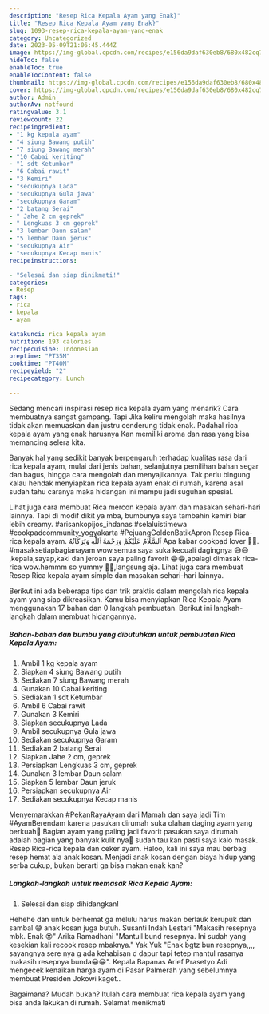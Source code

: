 ```yaml
---
description: "Resep Rica Kepala Ayam yang Enak}"
title: "Resep Rica Kepala Ayam yang Enak}"
slug: 1093-resep-rica-kepala-ayam-yang-enak
category: Uncategorized
date: 2023-05-09T21:06:45.444Z
image: https://img-global.cpcdn.com/recipes/e156da9daf630eb8/680x482cq70/rica-kepala-ayam-foto-resep-utama.jpg
hideToc: false
enableToc: true
enableTocContent: false
thumbnail: https://img-global.cpcdn.com/recipes/e156da9daf630eb8/680x482cq70/rica-kepala-ayam-foto-resep-utama.jpg
cover: https://img-global.cpcdn.com/recipes/e156da9daf630eb8/680x482cq70/rica-kepala-ayam-foto-resep-utama.jpg
author: Admin
authorAv: notfound
ratingvalue: 3.1
reviewcount: 22
recipeingredient:
- "1 kg kepala ayam"
- "4 siung Bawang putih"
- "7 siung Bawang merah"
- "10 Cabai keriting"
- "1 sdt Ketumbar"
- "6 Cabai rawit"
- "3 Kemiri"
- "secukupnya Lada"
- "secukupnya Gula jawa"
- "secukupnya Garam"
- "2 batang Serai"
- " Jahe 2 cm geprek"
- " Lengkuas 3 cm geprek"
- "3 lembar Daun salam"
- "5 lembar Daun jeruk"
- "secukupnya Air"
- "secukupnya Kecap manis"
recipeinstructions:

- "Selesai dan siap dinikmati!"
categories:
- Resep
tags:
- rica
- kepala
- ayam

katakunci: rica kepala ayam 
nutrition: 193 calories
recipecuisine: Indonesian
preptime: "PT35M"
cooktime: "PT40M"
recipeyield: "2"
recipecategory: Lunch

---
```



Sedang mencari inspirasi resep rica kepala ayam yang menarik? Cara membuatnya sangat gampang. Tapi Jika keliru mengolah maka hasilnya tidak akan memuaskan dan justru cenderung tidak enak. Padahal rica kepala ayam yang enak harusnya Kan memiliki aroma dan rasa yang bisa memancing selera kita.


Banyak hal yang sedikit banyak berpengaruh terhadap kualitas rasa dari rica kepala ayam, mulai dari jenis bahan, selanjutnya pemilihan bahan segar dan bagus, hingga cara mengolah dan menyajikannya. Tak perlu bingung kalau hendak menyiapkan rica kepala ayam enak di rumah, karena asal sudah tahu caranya maka hidangan ini mampu jadi suguhan spesial.

Lihat juga cara membuat Rica mercon kepala ayam dan masakan sehari-hari lainnya. Tapi di modif dikit ya mba, bumbunya saya tambahin kemiri biar lebih creamy. #arisankopijos_ihdanas #selaluistimewa #cookpadcommunity_yogyakarta #PejuangGoldenBatikApron Resep Rica-rica kepala ayam. ٱلسَّلَامُ عَلَيْكُمْ وَرَحْمَةُ ٱللَّٰهِ وَبَرَكَاتُهُ Apa kabar cookpad lover 🙏🥰. #masaksetiapbagianayam wow.semua saya suka kecuali dagingnya 😅😅 ,kepala,sayap,kaki dan jeroan saya paling favorit 😁😁,apalagi dimasak rica-rica wow.hemmm so yummy 🤤🤤,langsung aja. Lihat juga cara membuat Resep Rica kepala ayam simple dan masakan sehari-hari lainnya.


Berikut ini ada beberapa tips dan trik praktis dalam mengolah rica kepala ayam yang siap dikreasikan. Kamu bisa menyiapkan Rica Kepala Ayam menggunakan 17 bahan dan 0 langkah pembuatan. Berikut ini langkah-langkah dalam membuat hidangannya.

<!--inarticleads1-->

##### Bahan-bahan dan bumbu yang dibutuhkan untuk pembuatan Rica Kepala Ayam:

1. Ambil 1 kg kepala ayam
1. Siapkan 4 siung Bawang putih
1. Sediakan 7 siung Bawang merah
1. Gunakan 10 Cabai keriting
1. Sediakan 1 sdt Ketumbar
1. Ambil 6 Cabai rawit
1. Gunakan 3 Kemiri
1. Siapkan secukupnya Lada
1. Ambil secukupnya Gula jawa
1. Sediakan secukupnya Garam
1. Sediakan 2 batang Serai
1. Siapkan  Jahe 2 cm, geprek
1. Persiapkan  Lengkuas 3 cm, geprek
1. Gunakan 3 lembar Daun salam
1. Siapkan 5 lembar Daun jeruk
1. Persiapkan secukupnya Air
1. Sediakan secukupnya Kecap manis


Menyemarakkan #PekanRayaAyam dari Mamah dan saya jadi Tim #AyamBerendam karena pasukan dirumah suka olahan daging ayam yang berkuah👏 Bagian ayam yang paling jadi favorit pasukan saya dirumah adalah bagian yang banyak kulit nya🤭 sudah tau kan pasti saya kalo masak. Resep Rica-rica kepala dan ceker ayam. Haloo, kali ini saya mau berbagi resep hemat ala anak kosan. Menjadi anak kosan dengan biaya hidup yang serba cukup, bukan berarti ga bisa makan enak kan? 

<!--inarticleads2-->

##### Langkah-langkah untuk memasak Rica Kepala Ayam:


1. Selesai dan siap dihidangkan!

Hehehe dan untuk berhemat ga melulu harus makan berlauk kerupuk dan sambal 😅 anak kosan juga butuh. Susanti Indah Lestari &#34;Makasih resepnya mbk. Enak 😍&#34; Arika Ramadhani &#34;Mantull bund resepnya. Ini sudah yang kesekian kali recook resep mbaknya.&#34; Yak Yuk &#34;Enak bgtz bun resepnya,,,, sayangnya sere nya g ada kehabisan d dapur tapi tetep mantul rasanya makasih resepnya bunda😀😀&#34;. Kepala Bapanas Arief Prasetyo Adi mengecek kenaikan harga ayam di Pasar Palmerah yang sebelumnya membuat Presiden Jokowi kaget.. 

Bagaimana? Mudah bukan? Itulah cara membuat rica kepala ayam yang bisa anda lakukan di rumah. Selamat menikmati
